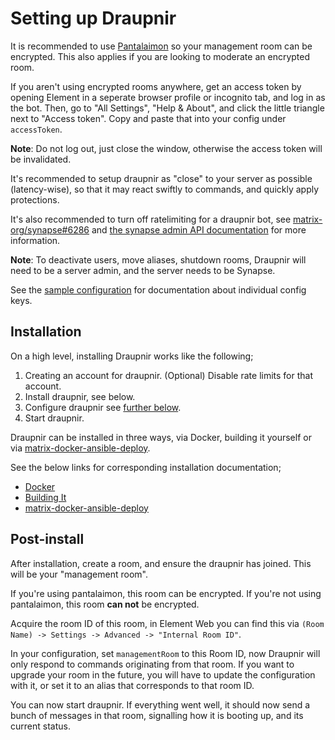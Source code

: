 # Setting up Draupnir

It is recommended to use [Pantalaimon](https://github.com/matrix-org/pantalaimon) so your management
room can be encrypted. This also applies if you are looking to moderate an encrypted room.

If you aren't using encrypted rooms anywhere, get an access token by opening Element in a
seperate browser profile or incognito tab, and log in as the bot. Then, go to "All Settings", "Help & About", and
click the little triangle next to "Access token". Copy and paste that into your config under `accessToken`.

**Note**: Do not log out, just close the window, otherwise the access token will be invalidated.

It's recommended to setup draupnir as "close" to your server as possible (latency-wise), so that it
may react swiftly to commands, and quickly apply protections.

It's also recommended to turn off ratelimiting for a draupnir bot, see [matrix-org/synapse#6286](https://github.com/matrix-org/synapse/issues/6286) and
[the synapse admin API documentation](https://matrix-org.github.io/synapse/latest/admin_api/user_admin_api.html#set-ratelimit) for more information.

**Note**: To deactivate users, move aliases, shutdown rooms, Draupnir will need to be a server
admin, and the server needs to be Synapse.

See the [sample configuration](../config/default.yaml) for documentation about individual config keys.

## Installation

On a high level, installing Draupnir works like the following;
1. Creating an account for draupnir.
    (Optional) Disable rate limits for that account.
2. Install draupnir, see below.
3. Configure draupnir see [further below](#post-install).
4. Start draupnir.

Draupnir can be installed in three ways, via Docker, building it yourself or via [matrix-docker-ansible-deploy](https://github.com/spantaleev/matrix-docker-ansible-deploy/blob/master/docs/configuring-playbook-bot-draupnir.md).

See the below links for corresponding installation documentation;
- [Docker](./setup_docker.md)
- [Building It](./setup_selfbuild.md)
- [matrix-docker-ansible-deploy](https://github.com/spantaleev/matrix-docker-ansible-deploy/blob/master/docs/configuring-playbook-bot-draupnir.md)

## Post-install

After installation, create a room, and ensure the draupnir has joined. This will be your "management room".

If you're using pantalaimon, this room can be encrypted. If you're not using pantalaimon, this room **can not** be encrypted.

Acquire the room ID of this room, in Element Web you can find this via `(Room Name) -> Settings -> Advanced -> "Internal Room ID"`.

In your configuration, set `managementRoom` to this Room ID, now Draupnir will only respond to commands originating from that room. If you want to upgrade your room in the future, you will have to update the configuration with it, or set it to an alias that corresponds to that room ID.

You can now start draupnir. If everything went well, it should now send a bunch of messages in that room, signalling how it is booting up, and its current status.
